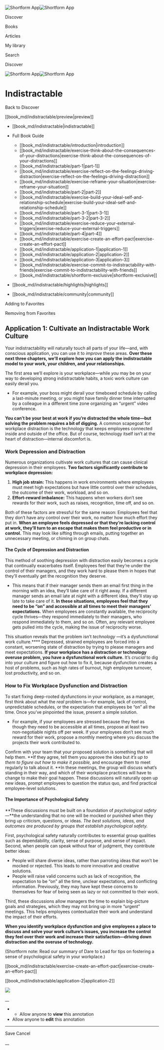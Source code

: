 ![Shortform App](/img/logo.36a2399e.svg)![Shortform App](/img/logo-dark.70c1b072.svg)

Discover

Books

Articles

My library

Search

Discover

![Shortform App](/img/logo.36a2399e.svg)![Shortform App](/img/logo-dark.70c1b072.svg)

# Indistractable

Back to Discover

[[book_md/indistractable/preview|preview]]

  * [[book_md/indistractable|indistractable]]
  * Full Book Guide

    * [[book_md/indistractable/introduction|introduction]]
    * [[book_md/indistractable/exercise-think-about-the-consequences-of-your-distractions|exercise-think-about-the-consequences-of-your-distractions]]
    * [[book_md/indistractable/part-1|part-1]]
    * [[book_md/indistractable/exercise-reflect-on-the-feelings-driving-distraction|exercise-reflect-on-the-feelings-driving-distraction]]
    * [[book_md/indistractable/exercise-reframe-your-situation|exercise-reframe-your-situation]]
    * [[book_md/indistractable/part-2|part-2]]
    * [[book_md/indistractable/exercise-build-your-ideal-self-and-relationship-schedule|exercise-build-your-ideal-self-and-relationship-schedule]]
    * [[book_md/indistractable/part-3-1|part-3-1]]
    * [[book_md/indistractable/part-3-2|part-3-2]]
    * [[book_md/indistractable/exercise-reduce-your-external-triggers|exercise-reduce-your-external-triggers]]
    * [[book_md/indistractable/part-4|part-4]]
    * [[book_md/indistractable/exercise-create-an-effort-pact|exercise-create-an-effort-pact]]
    * [[book_md/indistractable/application-1|application-1]]
    * [[book_md/indistractable/application-2|application-2]]
    * [[book_md/indistractable/application-3|application-3]]
    * [[book_md/indistractable/exercise-commit-to-indistractability-with-friends|exercise-commit-to-indistractability-with-friends]]
    * [[book_md/indistractable/shortform-exclusive|shortform-exclusive]]
  * [[book_md/indistractable/highlights|highlights]]
  * [[book_md/indistractable/community|community]]



Adding to Favorites 

Removing from Favorites 

## Application 1: Cultivate an Indistractable Work Culture

Your indistractability will naturally touch all parts of your life—and, with conscious application, you can use it to _improve_ these areas. **Over these next three chapters, we’ll explore how you can apply the indistractable model to your work, your children, and your relationships.**

The first area we’ll explore is your workplace—while _you_ may be on your way to developing strong indistractable habits, a toxic work culture can easily derail you.

  * For example, your boss might derail your timeboxed schedule by calling a last-minute meeting, or you might have family dinner time interrupted by a colleague in a different time zone organizing an “urgent” video conference.



**You can’t be your best at work if you’re distracted the whole time—but solving the problem requires a bit of digging.** A common scapegoat for workplace distraction is the technology that keeps employees connected inside and outside of the office. But of course, technology itself isn’t at the heart of distraction—internal discomfort is.

### Work Depression and Distraction

Numerous organizations cultivate work cultures that can cause clinical depression in their employees. **Two factors significantly contribute to workplace depression:**

  1. **High job strain:** This happens in work environments where employees must meet high expectations but have little control over their schedules, the outcome of their work, workload, and so on. 
  2. **Effort-reward imbalance:** This happens when workers don’t see rewards for their work, such as raises, recognition, time off, and so on.



Both of these factors are stressful for the same reason: Employees feel that they don’t have any control over their work, no matter how much effort they put in. **When an employee feels depressed or that they’re lacking control at work, they’ll turn to an escape that makes them feel productive or in control.** This may look like sifting through emails, putting together an unnecessary meeting, or chiming in on group chats.

#### The Cycle of Depression and Distraction

This method of soothing depression with distraction easily becomes a cycle that continually exacerbates itself. Employees feel that they’re under the control of their managers, and they work hard to please them in hopes that they’ll eventually get the recognition they deserve.

  * This means that if their manager sends them an email first thing in the morning with an idea, they’ll take care of it right away. If a different manager sends an email late at night with a different idea, they’ll stay up late to take care of it. **In these situations, employees feel that they need to be “on” and accessible at all times to meet their managers’ expectations.** When employees are constantly available, the reciprocity cycle thrives—they respond immediately to their managers, who respond immediately to them, and so on. Often, any relevant employee gets pulled into the cycle, making the issue of reciprocity worse. 



This situation reveals that the problem isn’t _technology_ —it’s a dysfunctional work culture.**** Depressed, strained employees are forced into a constant, worsening state of distraction by trying to please managers and meet expectations. **If your workplace has a distraction or technology overuse problem, you have a dysfunctional work culture.** It’s _crucial_ to dig into your culture and figure out how to fix it, because dysfunction creates a host of problems, such as high rates of burnout, high employee turnover, lost productivity, and so on.

### How to Fix Workplace Dysfunction and Distraction

To start fixing deep-rooted dysfunctions in your workplace, as a manager, first think about what the _real_ problem is—for example, lack of control, unpredictable schedules, or the expectation that employees be “on” all the time. Once you’ve pinpointed the issue, present a simple solution.

  * For example, if your employees are stressed because they feel as though they need to be accessible at all times, propose at least two non-negotiable nights off per week. If your employees don’t see much reward for their work, propose a monthly meeting where you discuss the projects their work contributed to. 



Confirm with your team that your proposed solution is something that will help them. **If they agree, tell them you approve the idea but _it’s up to them to figure out how to make it possible,_ and encourage them to meet regularly to talk about it. **In these meetings, the group will discuss what’s standing in their way, and which of their workplace practices will have to change to make their goal happen. These discussions will naturally open up new ideas, prompt employees to question the status quo, and find practical employee-level solutions.

#### The Importance of Psychological Safety

**These discussions must be built on a foundation of _psychological safety_ —**the understanding that no one will be mocked or punished when they bring up criticism, questions, or ideas. _The best solutions, ideas, and outcomes are produced by groups that establish psychological safety._

First, psychological safety naturally contributes to essential group qualities such as dependability, clarity, sense of purpose, and sense of impact. Second, when people can speak without fear of judgment, they contribute better ideas:

  * People will share diverse ideas, rather than parroting ideas that won’t be mocked or rejected. This leads to more innovative and creative solutions.
  * People will raise valid concerns such as lack of recognition, the expectation to be “on” all the time, unclear expectations, and conflicting information. Previously, they may have kept these concerns to themselves for fear of being seen as lazy or not committed to their work. 



Third, these discussions allow managers the time to explain big-picture goals and strategies, which they may not bring up in more “urgent” meetings. This helps employees contextualize their work and understand the impact of their efforts.

**When you identify workplace dysfunction and give employees a place to discuss and solve your work culture’s issues, you increase the control they feel over their work and increase their satisfaction—driving down distraction and the overuse of technology.**

(Shortform note: Read our summary of Dare to Lead for tips on fostering a sense of psychological safety in your workplace.)

[[book_md/indistractable/exercise-create-an-effort-pact|exercise-create-an-effort-pact]]

[[book_md/indistractable/application-2|application-2]]

![](https://bat.bing.com/action/0?ti=56018282&Ver=2&mid=3185af60-04c7-45b6-bebd-f40f1b39dfa5&sid=49fff5b0636c11eeb9c611038afc8668&vid=4a005010636c11ee80c703d4c4a7acd5&vids=0&msclkid=N&pi=0&lg=en-US&sw=800&sh=600&sc=24&nwd=1&tl=Shortform%20%7C%20Book&p=https%3A%2F%2Fwww.shortform.com%2Fapp%2Fbook%2Findistractable%2Fapplication-1&r=&lt=469&evt=pageLoad&sv=1&rn=240522)

__

  *   * Allow anyone to **view** this annotation
  * Allow anyone to **edit** this annotation



* * *

Save Cancel

__



